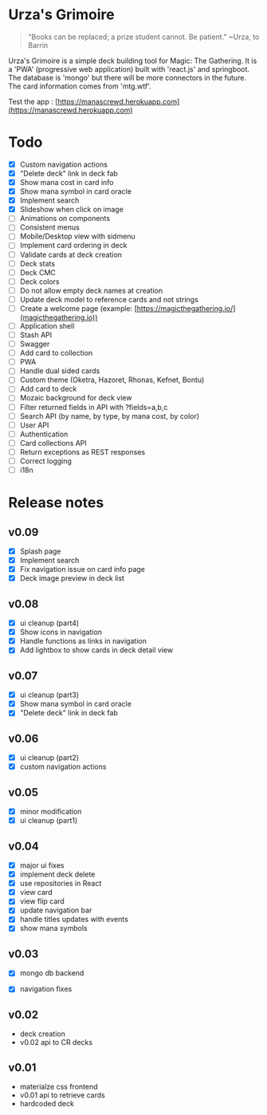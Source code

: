 # Urza's Grimoire

>"Books can be replaced; a prize student cannot. Be patient."
>~Urza, to Barrin

Urza's Grimoire is a simple deck building tool for Magic: The Gathering. It is a 'PWA' (progressive web application) built with 'react.js' and springboot.
The database is 'mongo' but there will be more connectors in the future. The card information comes from 'mtg.wtf'.

Test the app : [https://manascrewd.herokuapp.com](https://manascrewd.herokuapp.com)


# Todo
- [x] Custom navigation actions
- [x] "Delete deck" link in deck fab
- [x] Show mana cost in card info
- [x] Show mana symbol in card oracle
- [x] Implement search
- [x] Slideshow when click on image
- [ ] Animations on components
- [ ] Consistent menus
- [ ] Mobile/Desktop view with sidmenu  
- [ ] Implement card ordering in deck
- [ ] Validate cards at deck creation
- [ ] Deck stats
- [ ] Deck CMC
- [ ] Deck colors
- [ ] Do not allow empty deck names at creation
- [ ] Update deck model to reference cards and not strings
- [ ] Create a welcome page (example: [https://magicthegathering.io/](magicthegathering.io))
- [ ] Application shell
- [ ] Stash API
- [ ] Swagger
- [ ] Add card to collection
- [ ] PWA
- [ ] Handle dual sided cards
- [ ] Custom theme (Oketra, Hazoret, Rhonas, Kefnet, Bontu)
- [ ] Add card to deck
- [ ] Mozaic background for deck view
- [ ] Filter returned fields in API with ?fields=a,b,c
- [ ] Search API (by name, by type, by mana cost, by color)
- [ ] User API
- [ ] Authentication
- [ ] Card collections API
- [ ] Return exceptions as REST responses
- [ ] Correct logging
- [ ] i18n

# Release notes
## v0.09
- [x] Splash page
- [x] Implement search
- [x] Fix navigation issue on card info page
- [x] Deck image preview in deck list

## v0.08
- [x] ui cleanup (part4)
- [x] Show icons in navigation
- [x] Handle functions as links in navigation
- [x] Add lightbox to show cards in deck detail view

## v0.07
- [x] ui cleanup (part3)
- [x] Show mana symbol in card oracle
- [x] "Delete deck" link in deck fab

## v0.06
- [x] ui cleanup (part2)
- [x] custom navigation actions

## v0.05
- [x] minor modification
- [x] ui cleanup (part1)

## v0.04
- [x] major ui fixes
- [x] implement deck delete
- [x] use repositories in React
- [x] view card
- [x] view flip card
- [x] update navigation bar
- [x] handle titles updates with events
- [x] show mana symbols

## v0.03
- [x] mongo db backend
- [x] navigation fixes


## v0.02
- deck creation
- v0.02 api to CR decks

## v0.01
- materialze css frontend
- v0.01 api to retrieve cards
- hardcoded deck